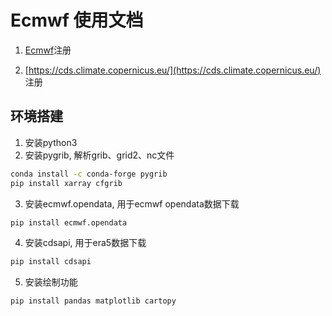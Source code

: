# Ecmwf 使用文档

1. [Ecmwf](https://www.ecmwf.int/)注册

2. [https://cds.climate.copernicus.eu/](https://cds.climate.copernicus.eu/) 注册


## 环境搭建
1. 安装python3
2. 安装pygrib, 解析grib、grid2、nc文件
```bash
conda install -c conda-forge pygrib
pip install xarray cfgrib
```
3. 安装ecmwf.opendata, 用于ecmwf opendata数据下载
```bash
pip install ecmwf.opendata 

```
4. 安装cdsapi, 用于era5数据下载
```bash
pip install cdsapi
```

5. 安装绘制功能
```bash
pip install pandas matplotlib cartopy
```
